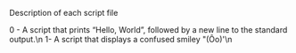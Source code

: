 Description of each script file

0 - A script that prints “Hello, World”, followed by a new line to the standard output.\n
1- A script that displays a confused smiley "(Ôo)'\n
